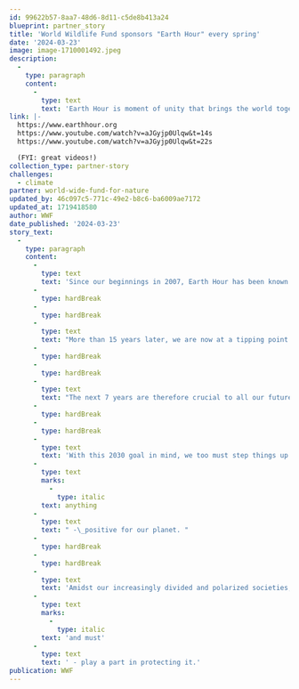 ```yaml
---
id: 99622b57-8aa7-48d6-8d11-c5de8b413a24
blueprint: partner_story
title: 'World Wildlife Fund sponsors "Earth Hour" every spring'
date: '2024-03-23'
image: image-1710001492.jpeg
description:
  -
    type: paragraph
    content:
      -
        type: text
        text: 'Earth Hour is moment of unity that brings the world together, shines a spotlight on nature loss and the climate crisis, and inspires millions more to act and advocate for urgent change. Each year, we work together to turn a single Earth Hour into thousands and millions of hours of action for our one shared home.'
link: |-
  https://www.earthhour.org
  https://www.youtube.com/watch?v=aJGyjp0Ulqw&t=14s
  https://www.youtube.com/watch?v=aJGyjp0Ulqw&t=22s

  (FYI: great videos!)
collection_type: partner-story
challenges:
  - climate
partner: world-wide-fund-for-nature
updated_by: 46c097c5-771c-49e2-b8c6-ba6009ae7172
updated_at: 1719418580
author: WWF
date_published: '2024-03-23'
story_text:
  -
    type: paragraph
    content:
      -
        type: text
        text: 'Since our beginnings in 2007, Earth Hour has been known for the “lights off” moment, with individuals from around the globe switching off their lights to show symbolic support for the planet and to raise awareness of the environmental issues affecting it. '
      -
        type: hardBreak
      -
        type: hardBreak
      -
        type: text
        text: "More than 15 years later, we are now at a tipping point with our climate and nature crises, putting at risk the fate of our one home and all our futures. We are on course to breach by 2030 the 1.5°C global temperature increase limit set by the Paris Climate Agreement, and nature - the source of our very livelihoods and one of our biggest allies against the climate crisis - is also under severe threat,\_ facing alarming and unprecedented rates of loss globally. "
      -
        type: hardBreak
      -
        type: hardBreak
      -
        type: text
        text: "The next 7 years are therefore crucial to all our futures - we have to stay under the 1.5°C climate threshold to avoid irreversible damage to our planet, and we need to reverse nature loss by 2030, ending the decade with more nature than we started, not less.\_ To make this happen, individuals, communities, businesses, and governments must all urgently step up their efforts to protect and restore our one shared home.\_"
      -
        type: hardBreak
      -
        type: hardBreak
      -
        type: text
        text: 'With this 2030 goal in mind, we too must step things up. So in 2023, we’re breathed new life into Earth Hour - our brand, our work, our message, and our mission - creating the Biggest Hour for Earth. How? By calling on our supporters across the globe to switch off their lights and give an hour for Earth, spending 60 minutes doing something - '
      -
        type: text
        marks:
          -
            type: italic
        text: anything
      -
        type: text
        text: " -\_positive for our planet. "
      -
        type: hardBreak
      -
        type: hardBreak
      -
        type: text
        text: 'Amidst our increasingly divided and polarized societies, the Biggest Hour for Earth becomes a precious moment of unity, reminding the world that our one shared home needs our help and that we all can - '
      -
        type: text
        marks:
          -
            type: italic
        text: 'and must'
      -
        type: text
        text: ' - play a part in protecting it.'
publication: WWF
---
```

